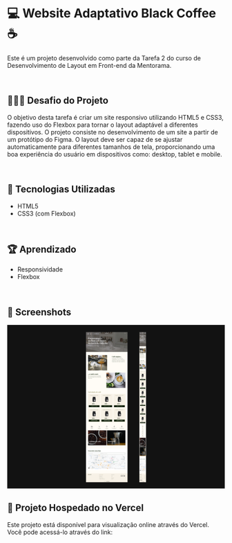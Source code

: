 # 💻 Website Adaptativo Black Coffee ☕

Este é um projeto desenvolvido como parte da Tarefa 2 do curso de Desenvolvimento de Layout em Front-end da Mentorama. 

<br />

## 👨🏾‍💻 Desafio do Projeto

O objetivo desta tarefa é criar um site responsivo utilizando HTML5 e CSS3, fazendo uso do Flexbox para tornar o layout adaptável a diferentes dispositivos. O projeto consiste no desenvolvimento de um site a partir de um protótipo do Figma. O layout deve ser capaz de se ajustar automaticamente para diferentes tamanhos de tela, proporcionando uma boa experiência do usuário em dispositivos como: desktop, tablet e mobile.

<br />

## 🚀 Tecnologias Utilizadas

- HTML5
- CSS3 (com Flexbox)

<br />

## 🏆 Aprendizado 

- Responsividade
- Flexbox

<br />

## 📸 Screenshots
![Captura de tela, desktop e mobile](./screen/desktop-mobile.png)

## 🔗 Projeto Hospedado no Vercel
Este projeto está disponível para visualização online através do Vercel. Você pode acessá-lo através do link: